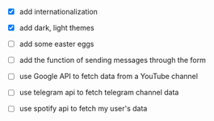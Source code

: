 - [X] add internationalization 
- [X] add dark, light themes
- [ ] add some easter eggs
- [ ] add the function of sending messages through the form

- [ ] use Google API to fetch data from a YouTube channel
- [ ] use telegram api to fetch telegram channel data
- [ ] use spotify api to fetch my user's data